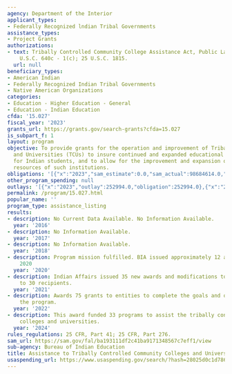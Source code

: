```yaml
---
agency: Department of the Interior
applicant_types:
- Federally Recognized lndian Tribal Governments
assistance_types:
- Project Grants
authorizations:
- text: Tribally Controlled Community College Assistance Act, Public Law 95-471, 25
    U.S.C. 640c - 1(c); 25 U.S.C. 1815.
  url: null
beneficiary_types:
- American Indian
- Federally Recognized Indian Tribal Governments
- Native American Organizations
categories:
- Education - Higher Education - General
- Education - Indian Education
cfda: '15.027'
fiscal_year: '2023'
grants_url: https://grants.gov/search-grants?cfda=15.027
is_subpart_f: 1
layout: program
objective: To provide grants for the operation and improvement of Tribal Colleges
  and Universities (TCUs) to insure continued and expanded educational opportunities
  for Indian students, and to allow for the improvement and expansion of the physical
  resources of such institutions.
obligations: '[{"x":"2023","sam_estimate":0.0,"sam_actual":98684614.0,"usa_spending_actual":99927771.0},{"x":"2024","sam_estimate":0.0,"sam_actual":3073653.0,"usa_spending_actual":3181252.0},{"x":"2025","sam_estimate":0.0,"sam_actual":1220000.0,"usa_spending_actual":0.0}]'
other_program_spending: null
outlays: '[{"x":"2023","outlay":252994.0,"obligation":252994.0},{"x":"2024","outlay":550153.0,"obligation":557245.0},{"x":"2025","outlay":0.0,"obligation":0.0}]'
permalink: /program/15.027.html
popular_name: ''
program_type: assistance_listing
results:
- description: No Current Data Available. No Information Available.
  year: '2016'
- description: No Information Available.
  year: '2017'
- description: No Information Available.
  year: '2018'
- description: Program mission fulfilled. BIA issued approximately 12 awards in FY
    2020
  year: '2020'
- description: Indian Affairs issued 35 new awards and modifications to existing awards
    to 30 recipients.
  year: '2021'
- description: Awards 75 grants to entities to complete the goals and objectives of
    the program.
  year: '2022'
- description: This award funded 33 programs to assist the tribally controlled community
    colleges and universities.
  year: '2024'
rules_regulations: 25 CFR, Part 41; 25 CFR, Part 276.
sam_url: https://sam.gov/fal/ba193111df2c41ba9171348567c7eff1/view
sub-agency: Bureau of Indian Education
title: Assistance to Tribally Controlled Community Colleges and Universities
usaspending_url: https://www.usaspending.gov/search/?hash=28025d0c1d786cb61c990bada6a18744
---
```

